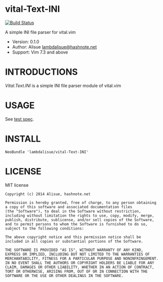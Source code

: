 vital-Text-INI
==============================================================================
[![Build Status](https://travis-ci.org/lambdalisue/vital-Text-INI.svg)](https://travis-ci.org/lambdalisue/vital-Text-INI)

A simple INI file parser for vital.vim

- Version:  0.1.0
- Author:   Alisue <lambdalisue@hashnote.net>
- Support:  Vim 7.3 and above


INTRODUCTIONS
==============================================================================

*Vital.Text.INI* is a simple INI file parser module of vital.vim


USAGE
==============================================================================

See [test spec](https://github.com/lambdalisue/vital-Text-INI/blob/master/test/vital_text_ini.vimspec).


INSTALL
==============================================================================

```vim
NeoBundle 'lambdalisue/vital-Text-INI'
```

LICENSE
==============================================================================

MIT license

    Copyright (c) 2014 Alisue, hashnote.net

    Permission is hereby granted, free of charge, to any person obtaining
    a copy of this software and associated documentation files
    (the "Software"), to deal in the Software without restriction,
    including without limitation the rights to use, copy, modify, merge,
    publish, distribute, sublicense, and/or sell copies of the Software,
    and to permit persons to whom the Software is furnished to do so,
    subject to the following conditions:

    The above copyright notice and this permission notice shall be
    included in all copies or substantial portions of the Software.

    THE SOFTWARE IS PROVIDED "AS IS", WITHOUT WARRANTY OF ANY KIND,
    EXPRESS OR IMPLIED, INCLUDING BUT NOT LIMITED TO THE WARRANTIES OF
    MERCHANTABILITY, FITNESS FOR A PARTICULAR PURPOSE AND NONINFRINGEMENT.
    IN NO EVENT SHALL THE AUTHORS OR COPYRIGHT HOLDERS BE LIABLE FOR ANY
    CLAIM, DAMAGES OR OTHER LIABILITY, WHETHER IN AN ACTION OF CONTRACT,
    TORT OR OTHERWISE, ARISING FROM, OUT OF OR IN CONNECTION WITH THE
    SOFTWARE OR THE USE OR OTHER DEALINGS IN THE SOFTWARE.
